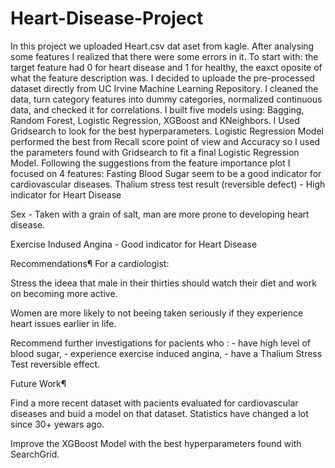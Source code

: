 # Heart-Disease-Project

In this project we uploaded Heart.csv dat aset from kagle. After analysing some features I realized that there were some errors in it. To start with: the target feature had 0 for heart disease and 1 for healthy, the eaxct oposite of what the feature description was. I decided to uploade the pre-processed dataset directly from UC Irvine Machine Learning Repository. I cleaned the data, turn category features into dummy categories, normalized continuous data, and checked it for correlations.
I built five models using: Bagging, Random Forest, Logistic Regression, XGBoost and KNeighbors. 
I Used Gridsearch to look for the best hyperparameters.
Logistic Regression Model performed the best from Recall score point of view and Accuracy so I used the parameters found with Gridsearch to fit a final Logistic Regression Model.
Following the suggestions from the feature importance plot I focused on 4 features:
Fasting Blood Sugar seem to be a good indicator for cardiovascular diseases.
Thalium stress test result (reversible defect) - High indicator for Heart Disease
                                               

Sex                                            - Taken with a grain of salt, man are more                                                      prone to developing heart disease.

Exercise Indused Angina                        - Good indicator for Heart Disease
            
Recommendations¶
For a cardiologist:

Stress the ideea that male in their thirties should watch their diet and work on becoming more active.

Women are more likely to not beeing taken seriously if they experience heart issues earlier in life.

Recommend further investigations for pacients who : - have high level of blood sugar,
                                                    - experience exercise induced angina,
                                                    - have a Thalium Stress Test reversible effect.
                                                    
Future Work¶

Find a more recent dataset with pacients evaluated for cardiovascular diseases and buid a model on that dataset. Statistics have changed a lot since 30+ yewars ago.

Improve the XGBoost Model with the best hyperparameters found with SearchGrid.